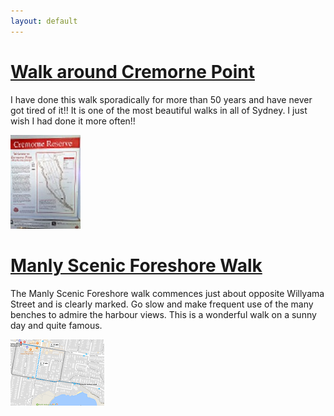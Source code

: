 ```yaml
---
layout: default
---
```






# [](#header-1)[Walk around Cremorne Point](\walks\cremorne_point\walk_around_cremorne_point)


I have done this walk sporadically for more than 50 years and have never got tired of it!! It is one of the most beautiful walks in all of Sydney. I just wish I had done it more often!!


![](\walks\cremorne_point\WalkAroundCremornePoint_112_150.jpg)





# [](#header-2)[Manly Scenic Foreshore Walk](\walks\manly_foreshore\another-page)

The Manly Scenic Foreshore walk commences just about opposite Willyama Street and is clearly marked. Go slow and make frequent use of the many benches to admire the harbour views. This is a wonderful walk on a sunny day and quite famous.

![](\walks\manly_foreshore\map_manly_foreshore_walk_150_106.png)








